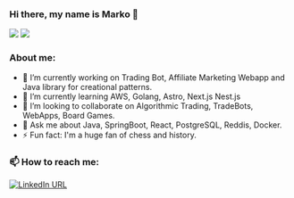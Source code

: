 ### Hi there, my name is Marko 👋

<div align="left" dir="auto">
<img src="https://img.shields.io/badge/React-20232A?style=for-the-badge&logo=react&logoColor=61DAFB">
<img src="https://img.shields.io/badge/Spring_Boot-F2F4F9?style=for-the-badge&logo=spring-boot">
</div>

<div align="right" dir="auto"><a target="_blank" rel="noopener noreferrer" href="https://camo.githubusercontent.com/20931e76adaf7898bfc7b87960d0d7efa011ce835179f2191fbb2f23f0098e31/68747470733a2f2f6b6f6d617265762e636f6d2f67687076632f3f757365726e616d653d6d2d6a6f76616e6f76696326636f6c6f723d626c7565"><img src="https://camo.githubusercontent.com/20931e76adaf7898bfc7b87960d0d7efa011ce835179f2191fbb2f23f0098e31/68747470733a2f2f6b6f6d617265762e636f6d2f67687076632f3f757365726e616d653d6d2d6a6f76616e6f76696326636f6c6f723d626c7565" alt="" data-canonical-src="https://komarev.com/ghpvc/?username=marvuchko&amp;color=blue" style="max-width: 100%;"></a></div>

### About me:

* 🔭 I’m currently working on Trading Bot, Affiliate Marketing Webapp and Java library for creational patterns.
* 🌱 I’m currently learning AWS, Golang, Astro, Next.js Nest.js
* 👯 I’m looking to collaborate on Algorithmic Trading, TradeBots, WebApps, Board Games.
* 💬 Ask me about Java, SpringBoot, React, PostgreSQL, Reddis, Docker.
* ⚡ Fun fact: I'm a huge fan of chess and history.

### 📫 How to reach me: 

<a href="https://www.linkedin.com/in/marko-vu%C4%8Dkovi%C4%87-6513a3139/" rel="nofollow"><img src="https://camo.githubusercontent.com/0bfab11be8684b119d4b9d0415d4eb2b3b3ab49a1db7a56cf8f5f8e043b69f56/68747470733a2f2f696d672e736869656c64732e696f2f7374617469632f76313f636f6c6f723d626c7565266c6162656c3d6c696e6b6564696e266c6f676f3d6c696e6b6564696e266c6f676f436f6c6f723d7768697465267374796c653d666f722d7468652d6261646765266d6573736167653d436f6e6e656374" alt="LinkedIn URL" data-canonical-src="https://img.shields.io/static/v1?color=blue&amp;label=linkedin&amp;logo=linkedin&amp;logoColor=white&amp;style=for-the-badge&amp;message=Connect" style="max-width: 100%;"></a>

